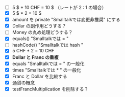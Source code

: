 - [ ] 5 $ + 10 CHF = 10 $ （レートが 2 : 1 の場合）
- [x] 5 $ * 2 = 10 $
- [x] amount を private "Smalltalkでは変更非推奨" にする
- [x] Dollar の副作用どうする？
- [ ] Money の丸め処理どうする？
- [x] equals() "Smalltalkでは = "
- [ ] hashCode() "Smalltalkでは hash "
- [x] 5 CHF * 2 = 10 CHF
- [x] **Dollar と Franc の重複**
- [x] equals "Smalltalkでは = " の一般化
- [x] times "Smalltalkでは * " の一般化
- [x] Franc と Dollar を比較する
- [x] 通貨の概念
- [x] testFrancMultiplication を削除する？
